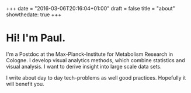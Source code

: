 +++
date = "2016-03-06T20:16:04+01:00"
draft = false
title = "about"
showthedate: true
+++

# Hi! I'm Paul.

I'm a Postdoc at the Max-Planck-Institute for Metabolism Research in Cologne. I develop visual analytics methods, which combine statistics and visual analysis. I want to derive insight into large scale data sets.

I write about day to day tech-problems as well good practices. Hopefully it will benefit you.

